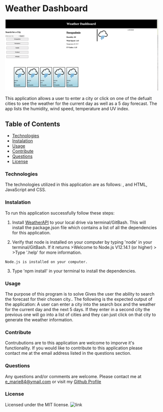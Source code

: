 
# Weather Dashboard

![image relative path](weather.png)

This application allows a user to enter a city or click on one of the defualt cities to see the weather for the current day as well as a 5 day forecast. The app lists the humidity, wind speed, temperature and UV index.

## Table of Contents 

- [Technologies](#tech)
- [Instalation](#install)
- [Usage](#output)
- [Contribute](#contribute)
- [Questions](#email)
- [License](#license)

### Technologies

 The technologies utilized in this application are as follows: , and HTML, JavaScript and CSS.

### Instalation

 To run this application successfully follow these steps:
  1. Install [WeatherAPI](https://erinmarie84.github.io/WeatherAPI/) to your local drive via terminal/GitBash. This will install the package.json file which contains a list of all the dependencies for this application. 

  2. Verify that node is installed on your computer by typing 'node' in your terminal/GitBash. If it returns
    >Welcome to Node.js V12.14.1 (or higher)
    >
    >Type '.help' for more information.

    Node.js is installed on your computer.
  3. Type 'npm install' in your terminal to install the dependencies. 

### Usage

 The purpose of this program is to solve Gives the user the ability to search the forecast for their chosen city.. The following is the expected output of the application: A user can enter a city into the search box and the weather for the current day and the next 5 days. If they enter in a second city the previous one will go into a list of cities and they can just click on that city to generate the weather information.

### Contribute
 
 Contrubutions are to this application are welcome to imporve it's functionality. If you would like to contribute to this application please contact me at the email address listed in the questions section.

### Questions

 Any questions and/or comments are welcome. Please contact me at e_marie84@ymail.com or visit my [Github Profile](https://github.com/erinmarie84)

 ### License

 Licensed under the MIT license. ![link](https://img.shields.io/github/license/erinmarie84/WeatherAPI?color=mediumgreen&style=plastic)
